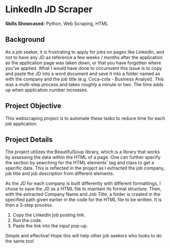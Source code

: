 # LinkedIn JD Scraper
**Skills Showcased:** Python, Web Scraping, HTML

## Background
As a job seeker, it is frustrating to apply for jobs on pages like LinkedIn, and not to have any JD as reference a few weeks / months after the application as the application page was taken down, or that you have forgotten where you've applied. What I would have done to circumvent this issue is to copy and paste the JD into a word document and save it into a folder named as with the company and the job title (e.g. Coca-cola - Business Analyst). This was a multi-step process and takes roughly a minute or two. The time adds up when application number increases.

## Project Objective
This webscraping project is to automate these tasks to reduce time for each job application.

## Project Details
The project utilizes the BeautifulSoup library, which is a library that works by assessing the data within the HTML of a page. One can further specify the section by searching for the HTML elements' tag and class to get a specific data. This is reflected in the project as I extracted the job company, job title and job description from different elements.

As the JD for each company is built differently with different formattings, I chose to save the JD as a HTML file to maintain its format structure. Then, with the extracted Company Name and Job Title, a folder is created in the specified path given earlier in the code for the HTML file to be written. It is then a 3-step process.

  1. Copy the LinkedIn job posting link.
  2. Run the code.
  3. Paste the link into the input pop-up.

Simple and effective! Hope this will help other job seekers who looks to do the same too!
